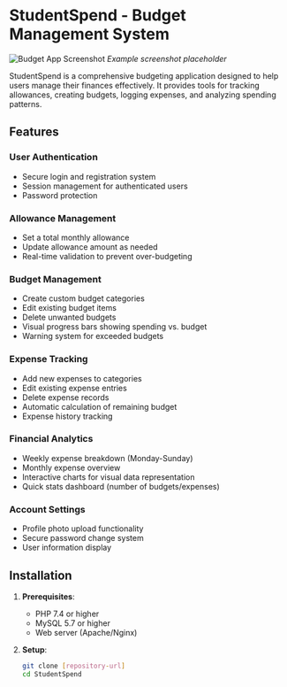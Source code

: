 # StudentSpend - Budget Management System

![Budget App Screenshot](asset/screenshot.png) *Example screenshot placeholder*

StudentSpend is a comprehensive budgeting application designed to help users manage their finances effectively. It provides tools for tracking allowances, creating budgets, logging expenses, and analyzing spending patterns.

## Features

### User Authentication
- Secure login and registration system
- Session management for authenticated users
- Password protection

### Allowance Management
- Set a total monthly allowance
- Update allowance amount as needed
- Real-time validation to prevent over-budgeting

### Budget Management
- Create custom budget categories
- Edit existing budget items
- Delete unwanted budgets
- Visual progress bars showing spending vs. budget
- Warning system for exceeded budgets

### Expense Tracking
- Add new expenses to categories
- Edit existing expense entries
- Delete expense records
- Automatic calculation of remaining budget
- Expense history tracking

### Financial Analytics
- Weekly expense breakdown (Monday-Sunday)
- Monthly expense overview
- Interactive charts for visual data representation
- Quick stats dashboard (number of budgets/expenses)

### Account Settings
- Profile photo upload functionality
- Secure password change system
- User information display

## Installation

1. **Prerequisites**:
   - PHP 7.4 or higher
   - MySQL 5.7 or higher
   - Web server (Apache/Nginx)

2. **Setup**:
   ```bash
   git clone [repository-url]
   cd StudentSpend
